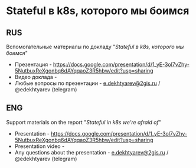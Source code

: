 # Stateful в k8s, которого мы боимся

## RUS
Вспомогательные материалы по докладу "_Stateful в k8s, которого мы боимся_"

- Презентация - https://docs.google.com/presentation/d/1_yE-3ol7vZhy-5NutbuxReXgonbq6dAYqqaoZ3R5hbw/edit?usp=sharing
- Видео доклада - 
- Любые вопросы по презентации - e.dekhtyarev@2gis.ru / @edekhtyarev (telegram)

## ENG
Support materials on the report "_Stateful in k8s we're afraid of_"

- Presentation - https://docs.google.com/presentation/d/1_yE-3ol7vZhy-5NutbuxReXgonbq6dAYqqaoZ3R5hbw/edit?usp=sharing
- Presentation video - 
- Any questions about the presentation - e.dekhtyarev@2gis.ru / @edekhtyarev (telegram)
